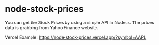 # node-stock-prices
You can get the Stock Prices by using a simple API in Node.js.
The prices data is grabbing from Yahoo Finance website.

Vercel Example: https://node-stock-prices.vercel.app/?symbol=AAPL
